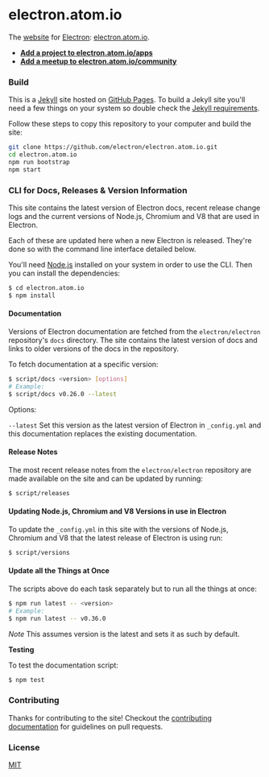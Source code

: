 # electron.atom.io

The [website](http://electron.atom.io) for [Electron](https://github.com/electron/electron): [electron.atom.io](http://electron.atom.io).

- **[Add a project to electron.atom.io/apps](CONTRIBUTING.md#adding-an-app-or-project-to-the-site)**
- **[Add a meetup to electron.atom.io/community](CONTRIBUTING.md#adding-a-meetup-to-the-site)**

### Build

This is a [Jekyll](http://jekyllrb.com) site hosted on [GitHub Pages](http://pages.github.com). To build a Jekyll site you'll need a few things on your system so double check the [Jekyll requirements](http://jekyllrb.com/docs/installation/#requirements).

Follow these steps to copy this repository to your computer and build the site:

```bash
git clone https://github.com/electron/electron.atom.io.git
cd electron.atom.io
npm run bootstrap
npm start
```

### CLI for Docs, Releases & Version Information

This site contains the latest version of Electron docs, recent release change logs and the current versions of Node.js, Chromium and V8 that are used in Electron.

Each of these are updated here when a new Electron is released. They're done so with the command line interface detailed below.

 You'll need [Node.js](http://www.nodejs.org/download) installed on your system in order to use the CLI. Then you can install the dependencies:

```bash
$ cd electron.atom.io
$ npm install
```

#### Documentation

Versions of Electron documentation are fetched from the `electron/electron` repository's `docs` directory. The site contains the latest version of docs and links to older versions of the docs in the repository.

To fetch documentation at a specific version:

```bash
$ script/docs <version> [options]
# Example:
$ script/docs v0.26.0 --latest
```
Options:

`--latest` Set this version as the latest version of Electron in `_config.yml` and this documentation replaces the existing documentation.

#### Release Notes

The most recent release notes from the `electron/electron` repository are made available on the site and can be updated by running:

```bash
$ script/releases
```

#### Updating Node.js, Chromium and V8 Versions in use in Electron

To update the `_config.yml` in this site with the versions of Node.js, Chromium and V8 that the latest release of Electron is using run:

```bash
$ script/versions
```

#### Update all the Things at Once

The scripts above do each task separately but to run all the things at once:

```bash
$ npm run latest -- <version>
# Example:
$ npm run latest -- v0.36.0
```

_Note_ This assumes version is the latest and sets it as such by default.

**Testing**

To test the documentation script:

```bash
$ npm test
```

### Contributing

Thanks for contributing to the site! Checkout the [contributing documentation](CONTRIBUTING.md) for guidelines on pull requests.

### License

[MIT](license.md)
